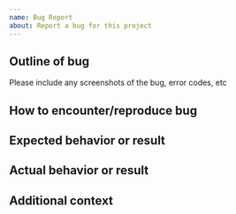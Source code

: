 ```yaml
---
name: Bug Report
about: Report a bug for this project
---
```


## Outline of bug
Please include any screenshots of the bug, error codes, etc

## How to encounter/reproduce bug

## Expected behavior or result

## Actual behavior or result

## Additional context